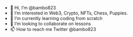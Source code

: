- 👋 Hi, I’m @bambo823
- 👀 I’m interested in Web3, Crypto, NFTs, Chess, Puppies.
- 🌱 I’m currently learning coding from scratch
- 💞️ I’m looking to collaborate on lessons
- 📫 How to reach me Twitter @bambo823

<!---
bambo823/bambo823 is a ✨ special ✨ repository because its `README.md` (this file) appears on your GitHub profile.
You can click the Preview link to take a look at your changes.
--->
